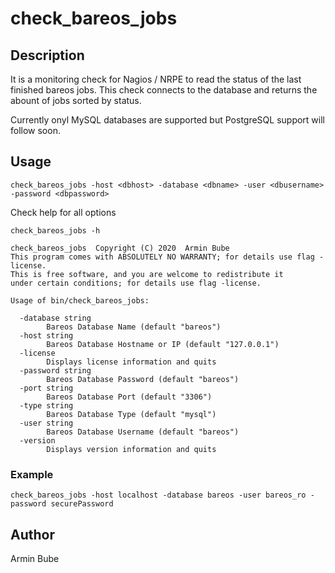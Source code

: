 # check_bareos_jobs

## Description
It is a monitoring check for Nagios / NRPE to read the status of the last finished bareos jobs.
This check connects to the database and returns the abount of jobs sorted by status.

Currently onyl MySQL databases are supported but PostgreSQL support will follow soon.

## Usage

```
check_bareos_jobs -host <dbhost> -database <dbname> -user <dbusername> -password <dbpassword>
```

Check help for all options
```
check_bareos_jobs -h

check_bareos_jobs  Copyright (C) 2020  Armin Bube
This program comes with ABSOLUTELY NO WARRANTY; for details use flag -license.
This is free software, and you are welcome to redistribute it
under certain conditions; for details use flag -license.

Usage of bin/check_bareos_jobs:

  -database string
    	Bareos Database Name (default "bareos")
  -host string
    	Bareos Database Hostname or IP (default "127.0.0.1")
  -license
    	Displays license information and quits
  -password string
    	Bareos Database Password (default "bareos")
  -port string
    	Bareos Database Port (default "3306")
  -type string
    	Bareos Database Type (default "mysql")
  -user string
    	Bareos Database Username (default "bareos")
  -version
    	Displays version information and quits
```

### Example

```
check_bareos_jobs -host localhost -database bareos -user bareos_ro -password securePassword
```

## Author

Armin Bube
